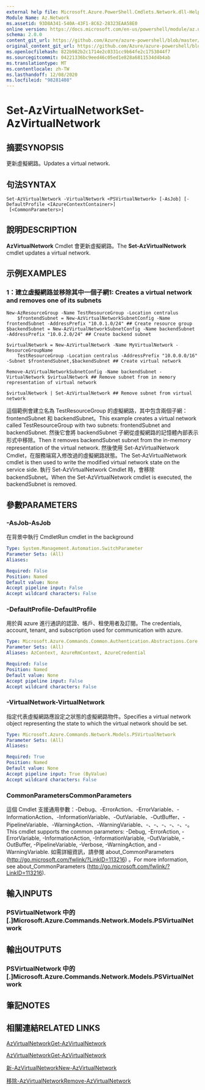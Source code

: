 ```yaml
---
external help file: Microsoft.Azure.PowerShell.Cmdlets.Network.dll-Help.xml
Module Name: Az.Network
ms.assetid: 93D8A341-540A-43F1-8C62-28323EAA58E0
online version: https://docs.microsoft.com/en-us/powershell/module/az.network/set-azvirtualnetwork
schema: 2.0.0
content_git_url: https://github.com/Azure/azure-powershell/blob/master/src/Network/Network/help/Set-AzVirtualNetwork.md
original_content_git_url: https://github.com/Azure/azure-powershell/blob/master/src/Network/Network/help/Set-AzVirtualNetwork.md
ms.openlocfilehash: 822b982b2c1714e2c0331cc9b64fe2c1753044f7
ms.sourcegitcommit: 04221336bc9eed46c05ed1e828a6811534d4b4ab
ms.translationtype: MT
ms.contentlocale: zh-TW
ms.lasthandoff: 12/08/2020
ms.locfileid: "98281408"
---
```

# <span data-ttu-id="28ed1-101">Set-AzVirtualNetwork</span><span class="sxs-lookup"><span data-stu-id="28ed1-101">Set-AzVirtualNetwork</span></span>

## <span data-ttu-id="28ed1-102">摘要</span><span class="sxs-lookup"><span data-stu-id="28ed1-102">SYNOPSIS</span></span>
<span data-ttu-id="28ed1-103">更新虛擬網路。</span><span class="sxs-lookup"><span data-stu-id="28ed1-103">Updates a virtual network.</span></span>

## <span data-ttu-id="28ed1-104">句法</span><span class="sxs-lookup"><span data-stu-id="28ed1-104">SYNTAX</span></span>

```
Set-AzVirtualNetwork -VirtualNetwork <PSVirtualNetwork> [-AsJob] [-DefaultProfile <IAzureContextContainer>]
 [<CommonParameters>]
```

## <span data-ttu-id="28ed1-105">說明</span><span class="sxs-lookup"><span data-stu-id="28ed1-105">DESCRIPTION</span></span>
<span data-ttu-id="28ed1-106">**AzVirtualNetwork** Cmdlet 會更新虛擬網路。</span><span class="sxs-lookup"><span data-stu-id="28ed1-106">The **Set-AzVirtualNetwork** cmdlet updates a virtual network.</span></span>

## <span data-ttu-id="28ed1-107">示例</span><span class="sxs-lookup"><span data-stu-id="28ed1-107">EXAMPLES</span></span>

### <span data-ttu-id="28ed1-108">1：建立虛擬網路並移除其中一個子網</span><span class="sxs-lookup"><span data-stu-id="28ed1-108">1: Creates a virtual network and removes one of its subnets</span></span>
```
New-AzResourceGroup -Name TestResourceGroup -Location centralus
    $frontendSubnet = New-AzVirtualNetworkSubnetConfig -Name frontendSubnet -AddressPrefix "10.0.1.0/24" ## Create resource group
$backendSubnet = New-AzVirtualNetworkSubnetConfig -Name backendSubnet -AddressPrefix "10.0.2.0/24" ## Create backend subnet

$virtualNetwork = New-AzVirtualNetwork -Name MyVirtualNetwork -ResourceGroupName 
    TestResourceGroup -Location centralus -AddressPrefix "10.0.0.0/16" -Subnet $frontendSubnet,$backendSubnet ## Create virtual network

Remove-AzVirtualNetworkSubnetConfig -Name backendSubnet -VirtualNetwork $virtualNetwork ## Remove subnet from in memory representation of virtual network

$virtualNetwork | Set-AzVirtualNetwork ## Remove subnet from virtual network
```

<span data-ttu-id="28ed1-109">這個範例會建立名為 TestResourceGroup 的虛擬網路，其中包含兩個子網： frontendSubnet 和 backendSubnet。</span><span class="sxs-lookup"><span data-stu-id="28ed1-109">This example creates a virtual network called TestResourceGroup with two subnets: frontendSubnet and backendSubnet.</span></span> <span data-ttu-id="28ed1-110">然後它會將 backendSubnet 子網從虛擬網路的記憶體內部表示形式中移除。</span><span class="sxs-lookup"><span data-stu-id="28ed1-110">Then it removes backendSubnet subnet from the in-memory representation of the virtual network.</span></span> <span data-ttu-id="28ed1-111">然後使用 Set-AzVirtualNetwork Cmdlet，在服務端寫入修改過的虛擬網路狀態。</span><span class="sxs-lookup"><span data-stu-id="28ed1-111">The Set-AzVirtualNetwork cmdlet is then used to write the modified virtual network state on the service side.</span></span> <span data-ttu-id="28ed1-112">執行 Set-AzVirtualNetwork Cmdlet 時，會移除 backendSubnet。</span><span class="sxs-lookup"><span data-stu-id="28ed1-112">When the Set-AzVirtualNetwork cmdlet is executed, the backendSubnet is removed.</span></span>

## <span data-ttu-id="28ed1-113">參數</span><span class="sxs-lookup"><span data-stu-id="28ed1-113">PARAMETERS</span></span>

### <span data-ttu-id="28ed1-114">-AsJob</span><span class="sxs-lookup"><span data-stu-id="28ed1-114">-AsJob</span></span>
<span data-ttu-id="28ed1-115">在背景中執行 Cmdlet</span><span class="sxs-lookup"><span data-stu-id="28ed1-115">Run cmdlet in the background</span></span>

```yaml
Type: System.Management.Automation.SwitchParameter
Parameter Sets: (All)
Aliases:

Required: False
Position: Named
Default value: None
Accept pipeline input: False
Accept wildcard characters: False
```

### <span data-ttu-id="28ed1-116">-DefaultProfile</span><span class="sxs-lookup"><span data-stu-id="28ed1-116">-DefaultProfile</span></span>
<span data-ttu-id="28ed1-117">用於與 azure 進行通訊的認證、帳戶、租使用者及訂閱。</span><span class="sxs-lookup"><span data-stu-id="28ed1-117">The credentials, account, tenant, and subscription used for communication with azure.</span></span>

```yaml
Type: Microsoft.Azure.Commands.Common.Authentication.Abstractions.Core.IAzureContextContainer
Parameter Sets: (All)
Aliases: AzContext, AzureRmContext, AzureCredential

Required: False
Position: Named
Default value: None
Accept pipeline input: False
Accept wildcard characters: False
```

### <span data-ttu-id="28ed1-118">-VirtualNetwork</span><span class="sxs-lookup"><span data-stu-id="28ed1-118">-VirtualNetwork</span></span>
<span data-ttu-id="28ed1-119">指定代表虛擬網路應設定之狀態的虛擬網路物件。</span><span class="sxs-lookup"><span data-stu-id="28ed1-119">Specifies a virtual network object representing the state to which the virtual network should be set.</span></span>

```yaml
Type: Microsoft.Azure.Commands.Network.Models.PSVirtualNetwork
Parameter Sets: (All)
Aliases:

Required: True
Position: Named
Default value: None
Accept pipeline input: True (ByValue)
Accept wildcard characters: False
```

### <span data-ttu-id="28ed1-120">CommonParameters</span><span class="sxs-lookup"><span data-stu-id="28ed1-120">CommonParameters</span></span>
<span data-ttu-id="28ed1-121">這個 Cmdlet 支援通用參數：-Debug、-ErrorAction、-ErrorVariable、-InformationAction、-InformationVariable、-OutVariable、-OutBuffer、-PipelineVariable、-WarningAction、-WarningVariable、-、-、-、-、-、-。</span><span class="sxs-lookup"><span data-stu-id="28ed1-121">This cmdlet supports the common parameters: -Debug, -ErrorAction, -ErrorVariable, -InformationAction, -InformationVariable, -OutVariable, -OutBuffer, -PipelineVariable, -Verbose, -WarningAction, and -WarningVariable.</span></span> <span data-ttu-id="28ed1-122">如需詳細資訊，請參閱 about_CommonParameters (http://go.microsoft.com/fwlink/?LinkID=113216) 。</span><span class="sxs-lookup"><span data-stu-id="28ed1-122">For more information, see about_CommonParameters (http://go.microsoft.com/fwlink/?LinkID=113216).</span></span>

## <span data-ttu-id="28ed1-123">輸入</span><span class="sxs-lookup"><span data-stu-id="28ed1-123">INPUTS</span></span>

### <span data-ttu-id="28ed1-124">PSVirtualNetwork 中的 [.]</span><span class="sxs-lookup"><span data-stu-id="28ed1-124">Microsoft.Azure.Commands.Network.Models.PSVirtualNetwork</span></span>

## <span data-ttu-id="28ed1-125">輸出</span><span class="sxs-lookup"><span data-stu-id="28ed1-125">OUTPUTS</span></span>

### <span data-ttu-id="28ed1-126">PSVirtualNetwork 中的 [.]</span><span class="sxs-lookup"><span data-stu-id="28ed1-126">Microsoft.Azure.Commands.Network.Models.PSVirtualNetwork</span></span>

## <span data-ttu-id="28ed1-127">筆記</span><span class="sxs-lookup"><span data-stu-id="28ed1-127">NOTES</span></span>

## <span data-ttu-id="28ed1-128">相關連結</span><span class="sxs-lookup"><span data-stu-id="28ed1-128">RELATED LINKS</span></span>

[<span data-ttu-id="28ed1-129">AzVirtualNetwork</span><span class="sxs-lookup"><span data-stu-id="28ed1-129">Get-AzVirtualNetwork</span></span>](./Get-AzVirtualNetwork.md)

[<span data-ttu-id="28ed1-130">AzVirtualNetwork</span><span class="sxs-lookup"><span data-stu-id="28ed1-130">Get-AzVirtualNetwork</span></span>](./Get-AzVirtualNetwork.md)

[<span data-ttu-id="28ed1-131">新-AzVirtualNetwork</span><span class="sxs-lookup"><span data-stu-id="28ed1-131">New-AzVirtualNetwork</span></span>](./New-AzVirtualNetwork.md)

[<span data-ttu-id="28ed1-132">移除-AzVirtualNetwork</span><span class="sxs-lookup"><span data-stu-id="28ed1-132">Remove-AzVirtualNetwork</span></span>](./Remove-AzVirtualNetwork.md)


